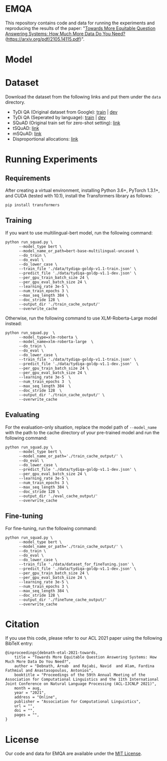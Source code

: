 # EMQA

This repository contains code and data for running the experiments and reproducing the results of the paper: "[Towards More Equitable Question Answering Systems: How Much More Data Do You Need?](link)(https://arxiv.org/pdf/2105.14115.pdf)".

# Model


# Dataset
Download the dataset from the following links and put them under the ```data``` directory.

* TyDi QA (Original dataset from Google): [train](https://storage.googleapis.com/tydiqa/v1.1/tydiqa-goldp-v1.1-train.json) | [dev](https://storage.googleapis.com/tydiqa/v1.1/tydiqa-goldp-v1.1-dev.json)
* TyDi QA (Seperated by language): [train](https://drive.google.com/drive/folders/1AGwrx8pjvLpu2RVK0ezQhpVl9HwGx1eQ?usp=sharing) | [dev](https://drive.google.com/drive/folders/1i13z8soDaEow2B_mL1wrge-Mb8DTyKx7?usp=sharing)
* SQuAD (Original train set for zero-shot setting): [link](https://rajpurkar.github.io/SQuAD-explorer/dataset/train-v1.1.json)
* tSQuAD: [link](https://exchangelabsgmu-my.sharepoint.com/:f:/g/personal/adebnath_masonlive_gmu_edu/EuR5t97u7kJFvPYnAAa5i3oBSpDhMPNfKBTF9rAVwraf0A?e=eXz09n)
* mSQuAD: [link](https://drive.google.com/drive/folders/1vlLgllRZubvQPr4N0Obg0BDH3f-yuLQK?usp=sharing)
* Disproportional allocations: [link](https://drive.google.com/drive/folders/1hTlUlcqd0i2BtiIdhJKUGx1tKFSGPppz?usp=sharing)

# Running Experiments


## Requirements
After creating a virtual environment, installing Python 3.6+, PyTorch 1.3.1+, and CUDA (tested with 10.1), install the Transformers library as follows:
```
pip install transformers
```

## Training
If you want to use multilingual-bert model, run the following command:
```
python run_squad.py \
      --model_type bert \
      --model_name_or_path=bert-base-multilingual-uncased \
      --do_train \
      --do_eval \
      --do_lower_case \
      --train_file './data/tydiqa-goldp-v1.1-train.json' \
      --predict_file './data/tydiqa-goldp-v1.1-dev.json' \
      --per_gpu_train_batch_size 24 \
      --per_gpu_eval_batch_size 24 \
      --learning_rate 3e-5 \
      --num_train_epochs 3 \
      --max_seq_length 384 \
      --doc_stride 128 \
      --output_dir './train_cache_output/'
      --overwrite_cache
```
Otherwise, run the following command to use XLM-Roberta-Large model instead:
```
python run_squad.py  \
      --model_type=xlm-roberta \
      --model_name=xlm-roberta-large  \
      --do_train \
      --do_eval \
      --do_lower_case \
      --train_file './data/tydiqa-goldp-v1.1-train.json' \
      --predict_file './data/tydiqa-goldp-v1.1-dev.json'  \
      --per_gpu_train_batch_size 24 \
      --per_gpu_eval_batch_size 24 \
      --learning_rate 3e-5  \
      --num_train_epochs 3  \
      --max_seq_length 384  \
      --doc_stride 128  \
      --output_dir './train_cache_output/' \
      --overwrite_cache
```

## Evaluating
For the evaluation-only situation, replace the model path of ```--model_name``` with the path to the cache directory of your pre-trained model and run the following command:
```
python run_squad.py \
      --model_type bert \
      --model_name_or_path='./train_cache_output/' \
      --do_eval \
      --do_lower_case \
      --predict_file './data/tydiqa-goldp-v1.1-dev.json' \
      --per_gpu_eval_batch_size 24 \
      --learning_rate 3e-5 \
      --num_train_epochs 3 \
      --max_seq_length 384 \
      --doc_stride 128 \
      --output_dir './eval_cache_output/'
      --overwrite_cache
```

## Fine-tuning
For fine-tuning, run the following command:
```
python run_squad.py \
      --model_type bert \
      --model_name_or_path='./train_cache_output/' \
      --do_train \
      --do_eval \
      --do_lower_case \
      --train_file './data/dataset_for_fineTuning.json' \
      --predict_file './data/tydiqa-goldp-v1.1-dev.json' \
      --per_gpu_train_batch_size 24 \
      --per_gpu_eval_batch_size 24 \
      --learning_rate 3e-5 \
      --num_train_epochs 3 \
      --max_seq_length 384 \
      --doc_stride 128 \
      --output_dir './fineTune_cache_output/'
      --overwrite_cache
```


# Citation
If you use this code, please refer to our ACL 2021 paper using the following BibTeX entry:
~~~
@inproceedings{debnath-etal-2021-towards,
    title = "Towards More Equitable Question Answering Systems: How Much More Data Do You Need?",
    author = "Debnath, Arnab  and Rajabi, Navid  and Alam, Fardina Fathmiul and Anastasopoulos, Antonios",
    booktitle = "Proceedings of the 59th Annual Meeting of the Association for Computational Linguistics and the 11th International Joint Conference on Natural Language Processing (ACL-IJCNLP 2021)",
    month = aug,
    year = "2021",
    address = "Online",
    publisher = "Association for Computational Linguistics",
    url = "",
    doi = "",
    pages = "",
}
~~~


# License
Our code and data for EMQA are available under the [MIT License](https://github.com/NavidRajabi/EMQA/blob/main/LICENSE).

